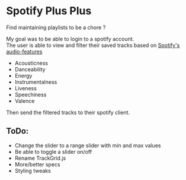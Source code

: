 # Spotify Plus Plus

Find maintaining playlists to be a chore ?

My goal was to be able to login to a spotify account.  
The user is able to view and filter their saved tracks based on [Spotify's audio-features](https://developer.spotify.com/documentation/web-api/reference/tracks/get-audio-features/)

* Acousticness
* Danceability
* Energy
* Instrumentalness
* Liveness
* Speechiness
* Valence

Then send the filtered tracks to their spotify client.

## ToDo:

* Change the slider to a range slider with min and max values
* Be able to toggle a slider on/off
* Rename TrackGrid.js
* More/better specs
* Styling tweaks